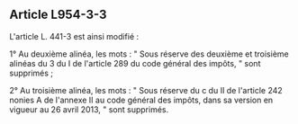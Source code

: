 Article L954-3-3
----
L'article L. 441-3 est ainsi modifié :

1° Au deuxième alinéa, les mots : " Sous réserve des deuxième et troisième
alinéas du 3 du I de l'article 289 du code général des impôts, " sont supprimés
;

2° Au troisième alinéa, les mots : " Sous réserve du c du II de l'article 242
nonies A de l'annexe II au code général des impôts, dans sa version en vigueur
au 26 avril 2013, " sont supprimés.

